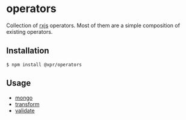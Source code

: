 # operators

Collection of [rxjs](https://rxjs.dev/) operators. 
Most of them are a simple composition of existing operators.

## Installation
```shell
$ npm install @xpr/operators
```

## Usage
* [mongo](src/mongo/readme.md)
* [transform](src/transformers/readme.md)
* [validate](src/validators/readme.md)
